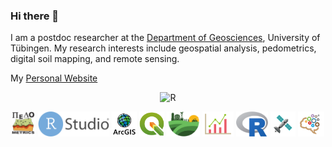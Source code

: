 ### Hi there 👋

I am a postdoc researcher at the [Department of Geosciences](https://uni-tuebingen.de/fakultaeten/mathematisch-naturwissenschaftliche-fakultaet/fachbereiche/geowissenschaften/arbeitsgruppen/geographie/forschungsbereich/bodenkunde-und-geomorphologie/work-group/), University of Tübingen. 
My research interests include geospatial analysis, pedometrics, digital soil mapping, and remote sensing.

My [Personal Website](https://ruhollahtaghizadeh.netlify.app/)

<p align="center">
	<img title="R" alt="R" src="images/02.png" height="360" />
</p>

<p align="center">
	<img title="R" alt="R" src="images/pedo.svg" height="40" />
	<img title="R" alt="R" src="images/RStudio_logo_flat.svg" height="40" />
	<img title="R" alt="R" src="images/arc.svg" height="40" />
	<img title="R" alt="R" src="images/qgis.svg" height="40" />
	<img title="R" alt="R" src="images/soil.svg" height="40" />
	<img title="R" alt="R" src="images/stat.svg" height="40" />
	<img title="R" alt="R" src="images/R_logo.svg" height="40" />
	<img title="R" alt="R" src="images/RS.svg" height="40" />
	<img title="R" alt="R" src="images/ML.svg" height="40" />


</p>
